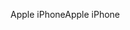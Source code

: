 <span data-ttu-id="ec8e0-101">Apple iPhone</span><span class="sxs-lookup"><span data-stu-id="ec8e0-101">Apple iPhone</span></span>